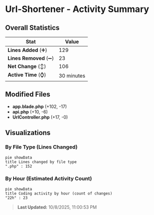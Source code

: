 # Url-Shortener - Activity Summary 

## Overall Statistics

| Stat                   | Value                                                             |
| ---------------------- | ----------------------------------------------------------------- |
| **Lines Added** (➕)   | 129                                          |
| **Lines Removed** (➖) | 23                                        |
| **Net Change** (↕)    | 106                |
| **Active Time** (⌚)   | 30 minutes |


## Modified Files
- **app.blade.php** (+102, -17)
- **api.php** (+10, -6)
- **UrlController.php** (+17, -0)

## Visualizations

### By File Type (Lines Changed)

```mermaid
pie showData
title Lines changed by file type
".php" : 152
```

### By Hour (Estimated Activity Count)

```mermaid
pie showData
title Coding activity by hour (count of changes)
"22h" : 23
```


> **Last Updated:** 10/8/2025, 11:00:53 PM